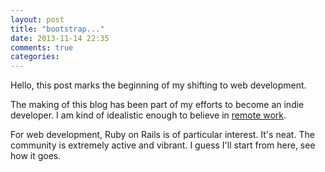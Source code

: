 ```yaml
---
layout: post
title: "bootstrap..."
date: 2013-11-14 22:35
comments: true
categories: 
---
```


Hello, this post marks the beginning of my shifting
to web development. 

The making of this blog has been part of my efforts 
to become an indie developer. I am kind of idealistic
enough to believe in [remote work](http://37signals.com/remote/).

For web development, Ruby on Rails is of particular 
interest. It's neat.  The community is extremely 
active and vibrant. I guess I'll start from here, 
see how it goes.
